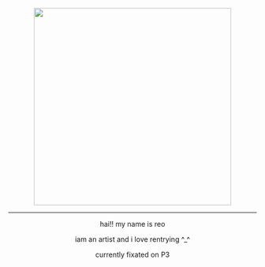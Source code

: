 <p align="center"><img src="https://i.imgur.com/ZNNlN2U.png&=80" width="400">

***
<p align="center"> hai!! my name is reo
  
<p align="center"> iam an artist and i love rentrying ^_^
<p align="center"> currently fixated on P3
<!--
**P3reload/P3reload** is a ✨ _special_ ✨ repository because its `README.md` (this file) appears on your GitHub profile.

Here are some ideas to get you started:

- 🔭 I’m currently working on ...
- 🌱 I’m currently learning ...
- 👯 I’m looking to collaborate on ...
- 🤔 I’m looking for help with ...
- 💬 Ask me about ...
- 📫 How to reach me: ...
- 😄 Pronouns: ...
- ⚡ Fun fact: ...
-->
